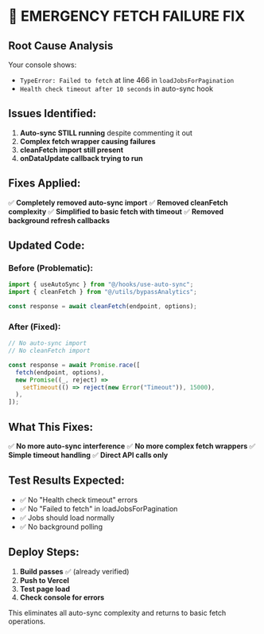# 🚨 EMERGENCY FETCH FAILURE FIX

## **Root Cause Analysis**

Your console shows:

- `TypeError: Failed to fetch` at line 466 in `loadJobsForPagination`
- `Health check timeout after 10 seconds` in auto-sync hook

## **Issues Identified:**

1. **Auto-sync STILL running** despite commenting it out
2. **Complex fetch wrapper causing failures**
3. **cleanFetch import still present**
4. **onDataUpdate callback trying to run**

## **Fixes Applied:**

✅ **Completely removed auto-sync import**
✅ **Removed cleanFetch complexity**
✅ **Simplified to basic fetch with timeout**
✅ **Removed background refresh callbacks**

## **Updated Code:**

### Before (Problematic):

```typescript
import { useAutoSync } from "@/hooks/use-auto-sync";
import { cleanFetch } from "@/utils/bypassAnalytics";

const response = await cleanFetch(endpoint, options);
```

### After (Fixed):

```typescript
// No auto-sync import
// No cleanFetch import

const response = await Promise.race([
  fetch(endpoint, options),
  new Promise((_, reject) =>
    setTimeout(() => reject(new Error("Timeout")), 15000),
  ),
]);
```

## **What This Fixes:**

✅ **No more auto-sync interference**
✅ **No more complex fetch wrappers**
✅ **Simple timeout handling**
✅ **Direct API calls only**

## **Test Results Expected:**

- ✅ No "Health check timeout" errors
- ✅ No "Failed to fetch" in loadJobsForPagination
- ✅ Jobs should load normally
- ✅ No background polling

## **Deploy Steps:**

1. **Build passes** ✅ (already verified)
2. **Push to Vercel**
3. **Test page load**
4. **Check console for errors**

This eliminates all auto-sync complexity and returns to basic fetch operations.
